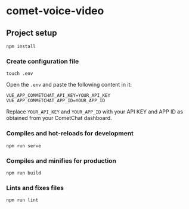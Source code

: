 # comet-voice-video

## Project setup
```
npm install
```

### Create configuration file

```
touch .env
```

Open the `.env` and paste the following content in it:

```
VUE_APP_COMMETCHAT_API_KEY=YOUR_API_KEY
VUE_APP_COMMETCHAT_APP_ID=YOUR_APP_ID
```

Replace `YOUR_API_KEY` and `YOUR_APP_ID` with your API KEY and APP ID as obtained from your CometChat dashboard.

### Compiles and hot-reloads for development
```
npm run serve
```

### Compiles and minifies for production
```
npm run build
```

### Lints and fixes files
```
npm run lint
```
